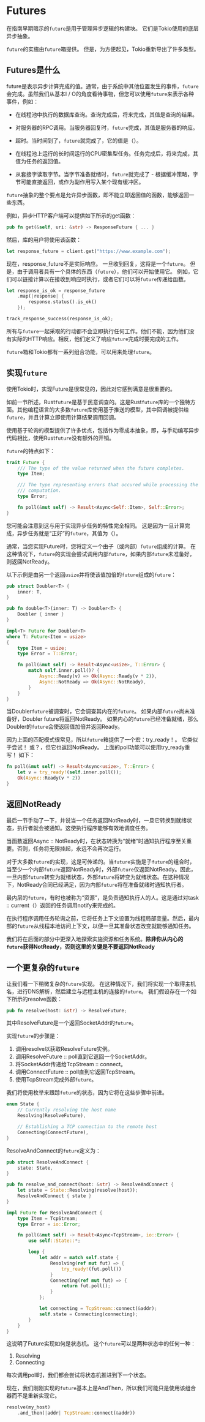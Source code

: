# Futures

在指南早期暗示的`future`是用于管理异步逻辑的构建块。 它们是Tokio使用的底层异步抽象。

`future`的实施由`future`箱提供。 但是，为方便起见，Tokio重新导出了许多类型。

## Futures是什么

future是表示异步计算完成的值。通常，由于系统中其他位置发生的事件，`future`会完成。虽然我们从基本I / O的角度看待事物，但您可以使用`future`来表示各种事件，例如：

* 在线程池中执行的数据库查询。查询完成后，将来完成，其值是查询的结果。

* 对服务器的RPC调用。当服务器回复时，`future`完成，其值是服务器的响应。

* 超时。当时间到了，`future`就完成了，它的值是（）。

* 在线程池上运行的长时间运行的CPU密集型任务。任务完成后，将来完成，其值为任务的返回值。

* 从套接字读取字节。当字节准备就绪时，`future`就完成了 - 根据缓冲策略，字节可能直接返回，或作为副作用写入某个现有缓冲区。

`future`抽象的整个要点是允许异步函数，即不能立即返回值的函数，能够返回一些东西。

例如，异步HTTP客户端可以提供如下所示的get函数：

```rust
pub fn get(&self, uri: &str) -> ResponseFuture { ... }
```

然后，库的用户将使用该函数：

```rust
let response_future = client.get("https://www.example.com");
```

现在，response_future不是实际响应。 一旦收到回复，这将是一个`future`。 但是，由于调用者具有一个具体的东西（`future`），他们可以开始使用它。 例如，它们可以链接计算以在接收到响应时执行，或者它们可以将`future`传递给函数。

```rust
let response_is_ok = response_future
    .map(|response| {
        response.status().is_ok()
    });

track_response_success(response_is_ok);
```

所有与`future`一起采取的行动都不会立即执行任何工作。他们不能，因为他们没有实际的HTTP响应。相反，他们定义了响应`future`完成时要完成的工作。

`future`箱和Tokio都有一系列组合功能，可以用来处理`future`。

## 实现`future`

使用Tokio时，实现Future是很常见的，因此对它感到满意是很重要的。

如前一节所述，Rust`future`是基于民意调查的。这是Rust`future`库的一个独特方面。其他编程语言的大多数`future`库使用基于推送的模型，其中回调被提供给`future`，并且计算立即使用计算结果调用回调。

使用基于轮询的模型提供了许多优点，包括作为零成本抽象，即，与手动编写异步代码相比，使用Rust`future`没有额外的开销。

`future`的特点如下：

```rust
trait Future {
    /// The type of the value returned when the future completes.
    type Item;

    /// The type representing errors that occured while processing the
    /// computation.
    type Error;

    fn poll(&mut self) -> Result<Async<Self::Item>, Self::Error>;
}
```

您可能会注意到这与用于实现异步任务的特性完全相同。 这是因为一旦计算完成，异步任务就是“正好”的`future`，其值为（）。

通常，当您实现Future时，您将定义一个由子（或内部）`future`组成的计算。 在这种情况下，`future`的实现会尝试调用内部`future`，如果内部`future`未准备好，则返回NotReady。

以下示例是由另一个返回`usize`并将使该值加倍的`future`组成的`future`：

```rust
pub struct Doubler<T> {
    inner: T,
}

pub fn double<T>(inner: T) -> Doubler<T> {
    Doubler { inner }
}

impl<T> Future for Doubler<T>
where T: Future<Item = usize>
{
    type Item = usize;
    type Error = T::Error;

    fn poll(&mut self) -> Result<Async<usize>, T::Error> {
        match self.inner.poll()? {
            Async::Ready(v) => Ok(Async::Ready(v * 2)),
            Async::NotReady => Ok(Async::NotReady),
        }
    }
}
```

当Doubler`future`被调查时，它会调查其内在的`future`。 如果内部`future`尚未准备好，Doubler future将返回NotReady。 如果内心的`future`已经准备就绪，那么Doubler的`future`会使返回值加倍并返回Ready。

因为上面的匹配模式很常见，所以`future`箱提供了一个宏：try_ready！。 它类似于尝试！ 或？，但它也返回NotReady。 上面的poll功能可以使用try_ready重写！ 如下：

```rust
fn poll(&mut self) -> Result<Async<usize>, T::Error> {
    let v = try_ready!(self.inner.poll());
    Ok(Async::Ready(v * 2))
}
```

## 返回NotReady

最后一节手动了一下，并说当一个任务返回NotReady时，一旦它转换到就绪状态，执行者就会被通知。这使执行程序能够有效地调度任务。

当函数返回Async :: NotReady时，在状态转换为“就绪”时通知执行程序至关重要。否则，任务将无限挂起，永远不会再次运行。

对于大多数`future`的实现，这是可传递的。当`future`实施是子`future`的组合时，当至少一个内部`future`返回NotReady时，外部`future`仅返回NotReady。因此，一旦内部`future`转变为就绪状态，外部`future`将转变为就绪状态。在这种情况下，NotReady合同已经满足，因为内部`future`将在准备就绪时通知执行者。

最内层的`future`，有时也被称为“资源”，是负责通知执行人的人。这是通过对task :: current（）返回的任务调用notify来完成的。

在执行程序调用任务轮询之前，它将任务上下文设置为线程局部变量。然后，最内部的`future`从线程本地访问上下文，以便一旦其准备状态改变就能够通知任务。

我们将在后面的部分中更深入地探索实施资源和任务系统。**除非你从内心的`future`获得NotReady，否则这里的关键是不要返回NotReady**

## 一个更复杂的`future`

让我们看一下稍微复杂的`future`实现。 在这种情况下，我们将实现一个取得主机名，进行DNS解析，然后建立与远程主机的连接的`future`。 我们假设存在一个如下所示的resolve函数：

```rust
pub fn resolve(host: &str) -> ResolveFuture;
```

其中ResolveFuture是一个返回SocketAddr的`future`。

实现`future`的步骤是：

1. 调用resolve以获取ResolveFuture实例。
2. 调用ResolveFuture :: poll直到它返回一个SocketAddr。
3. 将SocketAddr传递给TcpStream :: connect。
4. 调用ConnectFuture :: poll直到它返回TcpStream。
5. 使用TcpStream完成外部`future`。

我们将使用枚举来跟踪`future`的状态，因为它将在这些步骤中前进。

```rust
enum State {
    // Currently resolving the host name
    Resolving(ResolveFuture),

    // Establishing a TCP connection to the remote host
    Connecting(ConnectFuture),
}
```

ResolveAndConnect的`future`定义为：

```rust
pub struct ResolveAndConnect {
    state: State,
}
```

```rust
pub fn resolve_and_connect(host: &str) -> ResolveAndConnect {
    let state = State::Resolving(resolve(host));
    ResolveAndConnect { state }
}

impl Future for ResolveAndConnect {
    type Item = TcpStream;
    type Error = io::Error;

    fn poll(&mut self) -> Result<Async<TcpStream>, io::Error> {
        use self::State::*;

        loop {
            let addr = match self.state {
                Resolving(ref mut fut) => {
                    try_ready!(fut.poll())
                }
                Connecting(ref mut fut) => {
                    return fut.poll();
                }
            };

            let connecting = TcpStream::connect(&addr);
            self.state = Connecting(connecting);
        }
    }
}
```

这说明了Future实现如何是状态机。 这个`future`可以是两种状态中的任何一种：

1. Resolving
2. Connecting

每次调用poll时，我们都会尝试将状态机推进到下一个状态。

现在，我们刚刚实现的`future`基本上是AndThen，所以我们可能只是使用该组合器而不是重新实现它。

```rust
resolve(my_host)
    .and_then(|addr| TcpStream::connect(&addr))
```